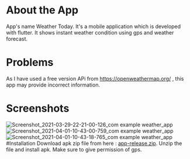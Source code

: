 # About the App
App's name Weather Today.
 It's a mobile application which is developed with flutter.
It shows instant weather condition using gps and weather forecast. 
# Problems
As I have used a free version APi from https://openweathermap.org/ , this app may provide incorrect information.
# Screenshots
![Screenshot_2021-03-29-22-21-00-126_com example weather_app](https://user-images.githubusercontent.com/36920057/113244729-6b415600-92d7-11eb-84d0-2680eebe2549.jpg)
![Screenshot_2021-04-01-10-43-00-759_com example weather_app](https://user-images.githubusercontent.com/36920057/113244893-b52a3c00-92d7-11eb-8281-a7f36babfa4a.jpg)      
![Screenshot_2021-04-01-10-43-18-765_com example weather_app](https://user-images.githubusercontent.com/36920057/113244907-bb201d00-92d7-11eb-8e6d-02871eb9ee75.jpg)
#Installation
Download apk zip file from here : [app-release.zip](https://github.com/mkjim456/weather_app/files/6242372/app-release.zip).
Unzip the file and install apk.
Make sure to give permission of gps.
